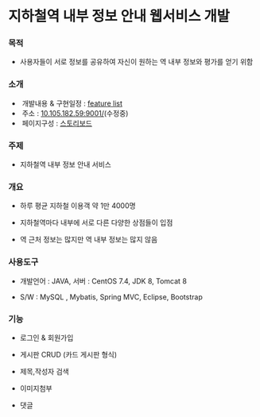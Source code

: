 # 지하철역 내부 정보 안내 웹서비스 개발

### 목적

-	사용자들이 서로 정보를 공유하여 자신이 원하는 역 내부 정보와 평가를 얻기 위함

### 소개

-  개발내용 & 구현일정 : [feature list](https://oss.navercorp.com/2018-nbp-internship-team1/seonghyo/wiki/%EC%9B%B9%EC%84%9C%EB%B9%84%EC%8A%A4-%EA%B0%9C%EB%B0%9C)
-  주소 : [10.105.182.59:9001/](http://10.105.182.59:9001/)(수정중)
-  페이지구성 : [스토리보드](https://ovenapp.io/view/WGKZph9yvgMCQEF34XHwcoEBLaOBrA4f/)

### 주제
 
 - 지하철역 내부 정보 안내 서비스

### 개요

 - 하루 평균 지하철 이용객 약 1만 4000명
 
 - 지하철역마다 내부에 서로 다른 다양한 상점들이 입점
 
 - 역 근처 정보는 많지만 역 내부 정보는 많지 않음
 
### 사용도구

- 개발언어 : JAVA, 서버 : CentOS 7.4, JDK 8, Tomcat 8

- S/W : MySQL , Mybatis, Spring MVC, Eclipse, Bootstrap

### 기능

-	로그인 & 회원가입

-	게시판 CRUD (카드 게시판 형식)

- 제목,작성자 검색

- 이미지첨부

- 댓글
